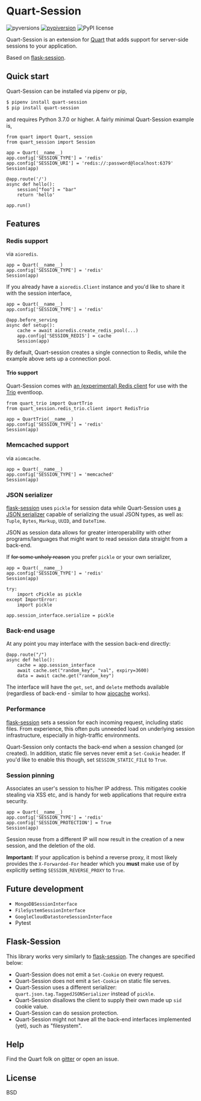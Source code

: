 # Quart-Session

![pyversions](https://img.shields.io/pypi/pyversions/Quart-Session.svg) [![pypiversion](https://badge.fury.io/py/Quart-Session.svg)](https://pypi.org/project/Quart-Session/) ![PyPI license](https://img.shields.io/pypi/l/Quart-Session.svg)

Quart-Session is an extension for [Quart](https://gitlab.com/pgjones/quart/blob/master/README.rst) that adds support for
server-side sessions to your application.

Based on [flask-session](https://pypi.org/project/Flask-Session/).

## Quick start

Quart-Session can be installed via pipenv or pip,

```bash
$ pipenv install quart-session
$ pip install quart-session
```

and requires Python 3.7.0 or higher. A fairly minimal Quart-Session example is,

```python3
from quart import Quart, session
from quart_session import Session

app = Quart(__name__)
app.config['SESSION_TYPE'] = 'redis'
app.config['SESSION_URI'] = 'redis://:password@localhost:6379'
Session(app)

@app.route('/')
async def hello():
    session["foo"] = "bar"
    return 'hello'

app.run()
```

## Features


### Redis support

via `aioredis`.

```python3
app = Quart(__name__)
app.config['SESSION_TYPE'] = 'redis'
Session(app)
```

If you already have a `aioredis.Client` instance and you'd like to share
it with the session interface,

```python3
app = Quart(__name__)
app.config['SESSION_TYPE'] = 'redis'

@app.before_serving
async def setup():
    cache = await aioredis.create_redis_pool(...)
    app.config['SESSION_REDIS'] = cache
    Session(app)
```

By default, Quart-session creates a single connection to Redis, while
the example above sets up a connection pool.

#### Trio support

Quart-Session comes with [an (experimental) Redis client](quart_session/redis_trio) for use with the [Trio](https://trio.readthedocs.io/en/stable/) eventloop.

```python3
from quart_trio import QuartTrio
from quart_session.redis_trio.client import RedisTrio

app = QuartTrio(__name__)
app.config['SESSION_TYPE'] = 'redis'
Session(app)
```

### Memcached support

via `aiomcache`.

```python3
app = Quart(__name__)
app.config['SESSION_TYPE'] = 'memcached'
Session(app)
```

### JSON serializer

[flask-session](https://pypi.org/project/Flask-Session/) uses `pickle`
for session data while Quart-Session uses [a JSON serializer](https://gitlab.com/pgjones/quart/blob/37e249b9b146824a8668eaa1daa12392aeb00256/src/quart/json/tag.py#L141)
capable of serializing the usual JSON types, as well as: `Tuple`, `Bytes`,
`Markup`, `UUID`, and `DateTime`.

JSON as session data allows for greater interoperability with other
programs/languages that might want to read session data straight
from a back-end.

If ~~for some unholy reason~~ you prefer `pickle` or your own serializer,

```python3
app = Quart(__name__)
app.config['SESSION_TYPE'] = 'redis'
Session(app)

try:
    import cPickle as pickle
except ImportError:
    import pickle

app.session_interface.serialize = pickle
```

### Back-end usage

At any point you may interface with the session back-end directly:

```python3
@app.route("/")
async def hello():
    cache = app.session_interface
    await cache.set("random_key", "val", expiry=3600)
    data = await cache.get("random_key")
```

The interface will have the `get`, `set`, and `delete` methods available (regardless of
back-end - similar to how [aiocache](https://github.com/argaen/aiocache) works).

### Performance

[flask-session](https://pypi.org/project/Flask-Session/) sets a
session for each incoming request, including static files. From experience,
this often puts unneeded load on underlying session infrastructure,
especially in high-traffic environments.

Quart-Session only contacts the back-end when a session changed (or created). In addition,
static file serves never emit a `Set-Cookie` header. If you'd like to enable
this though, set `SESSION_STATIC_FILE` to `True`.


### Session pinning

Associates an user's session to his/her IP address. This mitigates cookie stealing via XSS etc, and is handy
for web applications that require extra security.

```python3
app = Quart(__name__)
app.config['SESSION_TYPE'] = 'redis'
app.config['SESSION_PROTECTION'] = True
Session(app)
```

Session reuse from a different IP will now result in the creation of a new session, and the deletion of the old.

**Important:** If your application is behind a reverse proxy, it most
likely provides the `X-Forwarded-For` header which you **must** make use of
by explicitly setting `SESSION_REVERSE_PROXY` to `True`.

## Future development

- `MongoDBSessionInterface`
- `FileSystemSessionInterface`
- `GoogleCloudDatastoreSessionInterface`
- Pytest

## Flask-Session

This library works very similarly to [flask-session](https://pypi.org/project/Flask-Session/).
The changes are specified below:

- Quart-Session does not emit a `Set-Cookie` on every request.
- Quart-Session does not emit a `Set-Cookie` on static file serves.
- Quart-Session uses a different serializer: `quart.json.tag.TaggedJSONSerializer` instead of `pickle`.
- Quart-Session disallows the client to supply their own made up `sid` cookie value.
- Quart-Session can do session protection.
- Quart-Session might not have all the back-end interfaces implemented (yet), such as "filesystem".

## Help

Find the Quart folk on [gitter](https://gitter.im/python-quart/lobby) or open an issue.

## License

BSD
